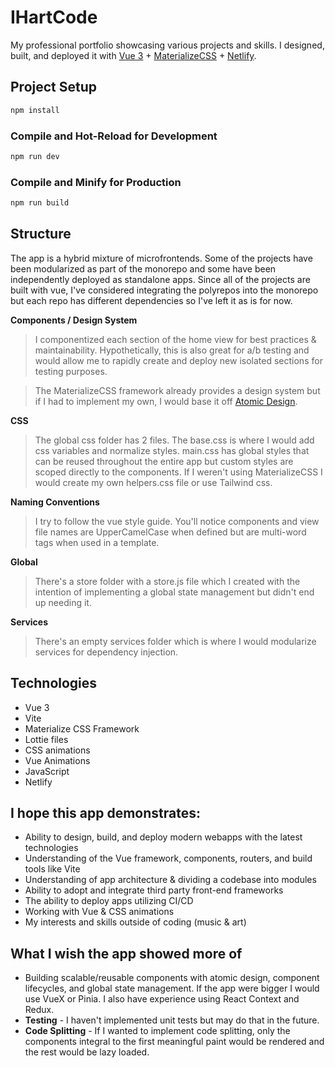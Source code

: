 # IHartCode

My professional portfolio showcasing various projects and skills. I designed, built, and deployed it with [Vue 3](https://vuejs.org/) + [MaterializeCSS](https://materializecss.com/) + [Netlify](https://www.netlify.com/).

## Project Setup

```sh
npm install
```

### Compile and Hot-Reload for Development

```sh
npm run dev
```

### Compile and Minify for Production

```sh
npm run build
```

## Structure
The app is a hybrid mixture of microfrontends. Some of the projects have been modularized as part of the monorepo and some have been independently deployed as standalone apps. Since all of the projects are built with vue, I've considered integrating the polyrepos into the monorepo but each repo has different dependencies so I've left it as is for now.

**Components / Design System**
> I componentized each section of the home view for best practices & maintainability. Hypothetically, this is also great for a/b testing and would allow me to rapidly create and deploy new isolated sections for testing purposes.

> The MaterializeCSS framework already provides a design system but if I had to implement my own, I would base it off [Atomic Design](https://atomicdesign.bradfrost.com/chapter-2/).

**CSS**
> The global css folder has 2 files. The base.css is where I would add css variables and normalize styles. main.css has global styles that can be reused throughout the entire app but custom styles are scoped directly to the components. If I weren't using MaterializeCSS I would create my own helpers.css file or use Tailwind css.

**Naming Conventions**
> I try to follow the vue style guide. You'll notice components and view file names are UpperCamelCase when defined but are multi-word tags when used in a template.

**Global**
> There's a store folder with a store.js file which I created with the intention of implementing a global state management but didn't end up needing it.

**Services**
> There's an empty services folder which is where I would modularize services for dependency injection.

## Technologies
- Vue 3 
- Vite 
- Materialize CSS Framework
- Lottie files
- CSS animations 
- Vue Animations
- JavaScript
- Netlify

## I hope this app demonstrates:
- Ability to design, build, and deploy modern webapps with the latest technologies
- Understanding of the Vue framework, components, routers, and build tools like Vite
- Understanding of app architecture & dividing a codebase into modules 
- Ability to adopt and integrate third party front-end frameworks
- The ability to deploy apps utilizing CI/CD
- Working with Vue & CSS animations
- My interests and skills outside of coding (music & art)

## What I wish the app showed more of
- Building scalable/reusable components with atomic design, component lifecycles, and global state management. If the app were bigger I would use VueX or Pinia. I also have experience using React Context and Redux.
- **Testing** - I haven't implemented unit tests but may do that in the future.
- **Code Splitting** - If I wanted to implement code splitting, only the components integral to the first meaningful paint would be rendered and the rest would be lazy loaded.


